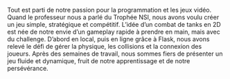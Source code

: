 Tout est parti de notre passion pour la programmation et les jeux vidéo. Quand le professeur nous a parlé du Trophée NSI, nous avons voulu créer un jeu simple, stratégique et compétitif. L’idée d’un combat de tanks en 2D est née de notre envie d’un gameplay rapide à prendre en main, mais avec du challenge. D’abord en local, puis en ligne grâce à Flask, nous avons relevé le défi de gérer la physique, les collisions et la connexion des joueurs. Après des semaines de travail, nous sommes fiers de présenter un jeu fluide et dynamique, fruit de notre apprentissage et de notre persévérance.